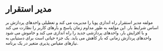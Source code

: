 # مدیر استقرار

مولفه مدیر استقرار راه اندازی پویا را مدیریت می کند و تعطیلی واحدهای پردازش بر اساس شرایط بار. این مؤلفه به طور مداوم زمان پاسخ و بارهای کاربر را نظارت می کند و با افزایش بار، واحدهای پردازشی جدید را راه اندازی می کند و خاموش می شود واحدهای پردازش زمانی که بار کاهش می یابد. یک جزء حیاتی است برای دستیابی به نیازهای مقیاس پذیری متغیر در یک برنامه.
